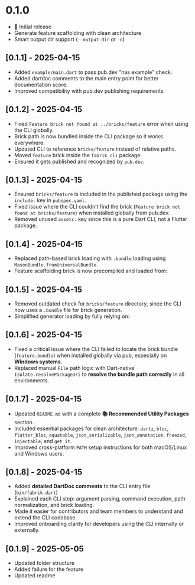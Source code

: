 # 0.1.0

- 🎉 Initial release
- Generate feature scaffolding with clean architecture
- Smart output dir support (`--output-dir` or `-o`)

## [0.1.1] - 2025-04-15

- Added `example/main.dart` to pass pub.dev "has example" check.
- Added dartdoc comments to the main entry point for better documentation score.
- Improved compatibility with pub.dev publishing requirements.

## [0.1.2] - 2025-04-15

- Fixed `Feature brick not found at ../bricks/feature` error when using the CLI globally.
- Brick path is now bundled inside the CLI package so it works everywhere.
- Updated CLI to reference `bricks/feature` instead of relative paths.
- Moved `feature` brick inside the `fabrik_cli` package.
- Ensured it gets published and recognized by `pub.dev`.

## [0.1.3] - 2025-04-15

- Ensured `bricks/feature` is included in the published package using the `include:` key in `pubspec.yaml`.
- Fixed issue where the CLI couldn’t find the brick (`Feature brick not found at bricks/feature`) when installed globally from pub.dev.
- Removed unused `assets:` key since this is a pure Dart CLI, not a Flutter package.

## [0.1.4] - 2025-04-15

- Replaced path-based brick loading with `.bundle` loading using `MasonBundle.fromUniversalBundle`.
- Feature scaffolding brick is now precompiled and loaded from:

## [0.1.5] - 2025-04-15

- Removed outdated check for `bricks/feature` directory, since the CLI now uses a `.bundle` file for brick generation.
- Simplified generator loading by fully relying on:

## [0.1.6] - 2025-04-15

- Fixed a critical issue where the CLI failed to locate the brick bundle (`feature.bundle`) when installed globally via pub, especially on **Windows systems**.
- Replaced manual `File` path logic with Dart-native `Isolate.resolvePackageUri` to **resolve the bundle path correctly** in all environments.

## [0.1.7] - 2025-04-15

- Updated `README.md` with a complete **📚 Recommended Utility Packages** section.
- Included essential packages for clean architecture: `dartz`, `bloc`, `flutter_bloc`, `equatable`, `json_serializable`, `json_annotation`, `freezed`, `injectable`, and `get_it`.
- Improved cross-platform `PATH` setup instructions for both macOS/Linux and Windows users.

## [0.1.8] - 2025-04-15

- Added **detailed DartDoc comments** to the CLI entry file (`bin/fabrik.dart`)
- Explained each CLI step: argument parsing, command execution, path normalization, and brick loading.
- Made it easier for contributors and team members to understand and extend the CLI codebase.
- Improved onboarding clarity for developers using the CLI internally or externally.

## [0.1.9] - 2025-05-05

- Updated folder structure
- Added failure for the feature
- Updated readme
